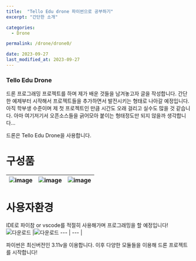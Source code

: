 ```yaml
---
title:  "Tello Edu drone 파이썬으로 공부하기"
excerpt: "간단한 소개"

categories:
  - Drone

permalink: /drone/drone0/

date: 2023-09-27
last_modified_at: 2023-09-27
---
```


### Tello Edu Drone
드론 프로그래밍 프로젝트를 하며 제가 배운 것들을 남겨놓고자 글을 작성합니다.
간단한 예제부터 시작해서 프로젝트들을 추가하면서 발전시키는 형태로 나아갈 예정입니다. 
아직 학부생 수준이며 제 첫 프로젝트인 만큼 시간도 오래 걸리고 실수도 많을 것 같습니다.
아마 여기저기서 오픈소스들을 긁어모아 붙이는 형태정도만 되지 않을까 생각합니다...

드론은 Tello Edu Drone을 사용합니다.
# 구성품
![image](https://github.com/k74035/k74035.github.io/assets/126762577/89bdaacd-ecdb-41cf-884d-3d9773bb319b) |![image](https://github.com/k74035/k74035.github.io/assets/126762577/01eee905-99c8-4d7c-af34-1589aad3deff) |![image](https://github.com/k74035/k74035.github.io/assets/126762577/7ae9b493-ba43-44ba-9797-3d2c6ecc95e0)
--- | --- | --- |

# 사용자환경
IDE로 파이참 or vscode를 적절히 사용해가며 프로그래밍을 할 예정입니다!
![다운로드](https://github.com/k74035/k74035.github.io/assets/126762577/6ddb0f4c-7e79-42c0-991a-2ec98145e5c4) |![다운로드](https://github.com/k74035/k74035.github.io/assets/126762577/4da9aed2-b5f1-4333-af2a-b9395320791c)
--- | --- |

파이썬은 최신버전인 3.11v을 이용합니다.
이후 다양한 모듈들을 이용해 드론 프로젝트를 시작합니다!

